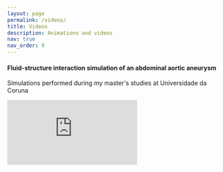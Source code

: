 ```yaml
---
layout: page
permalink: /videos/
title: Videos
description: Animations and videos
nav: true
nav_order: 9
---
```


#### Fluid-structure interaction simulation of an abdominal aortic aneurysm
Simulations performed during my master's studies at Universidade da Coruna

<div class="video-container">
  <iframe src="https://www.youtube.com/embed/Q7G-yB3iWwQ" title="YouTube video player" frameborder="0" allow="accelerometer; autoplay; clipboard-write; encrypted-media; gyroscope; picture-in-picture; web-share" allowfullscreen></iframe>
</div>
<br/><br/>
